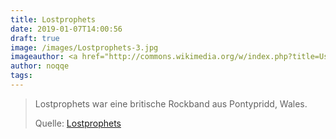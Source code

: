 ```yaml
---
title: Lostprophets
date: 2019-01-07T14:00:56
draft: true
image: /images/Lostprophets-3.jpg
imageauthor: <a href="http://commons.wikimedia.org/w/index.php?title=User:Danny_Lechanteur&amp;action=edit&amp;redlink=1" class="new" title="User:Danny Lechanteur (page does not exist)">Danny Lechanteur</a>
author: noqqe
tags: 
---
```




> Lostprophets war eine britische Rockband aus Pontypridd, Wales.
>
> Quelle: [Lostprophets](https://de.wikipedia.org/wiki/Lostprophets)
